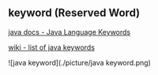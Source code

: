 ## keyword (Reserved Word)

[java docs - Java Language Keywords](https://docs.oracle.com/javase/tutorial/java/nutsandbolts/_keywords.html)

[wiki - list of java keywords](https://en.wikipedia.org/wiki/List_of_Java_keywords)

![java keyword](./picture/java keyword.png)

